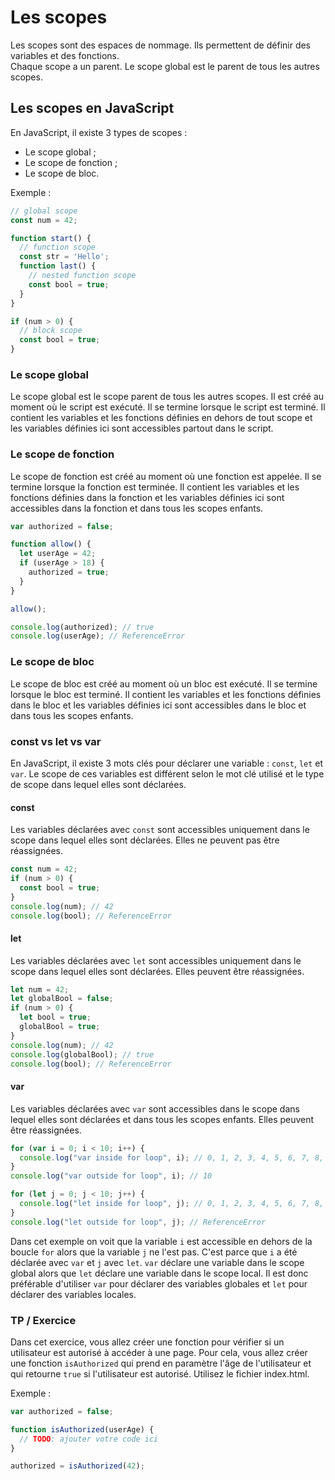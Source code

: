 # Les scopes  

Les scopes sont des espaces de nommage. Ils permettent de définir des variables et des fonctions.  
Chaque scope a un parent. Le scope global est le parent de tous les autres scopes.

## Les scopes en JavaScript

En JavaScript, il existe 3 types de scopes :

- Le scope global ;
- Le scope de fonction ;
- Le scope de bloc.

Exemple :

```javascript
// global scope
const num = 42;

function start() {
  // function scope
  const str = 'Hello';
  function last() {
    // nested function scope
    const bool = true;
  }
}

if (num > 0) {
  // block scope
  const bool = true;
}
```

### Le scope global

Le scope global est le scope parent de tous les autres scopes. Il est créé au moment où le script est exécuté. Il se 
termine lorsque le script est terminé. Il contient les variables et les fonctions définies en dehors de tout scope et
les variables définies ici sont accessibles partout dans le script.

### Le scope de fonction

Le scope de fonction est créé au moment où une fonction est appelée. Il se termine lorsque la fonction est terminée.
Il contient les variables et les fonctions définies dans la fonction et les variables définies ici sont accessibles
dans la fonction et dans tous les scopes enfants.

```javascript
var authorized = false;

function allow() {
  let userAge = 42;
  if (userAge > 18) {
    authorized = true;
  }
}

allow();

console.log(authorized); // true
console.log(userAge); // ReferenceError
```

### Le scope de bloc

Le scope de bloc est créé au moment où un bloc est exécuté. Il se termine lorsque le bloc est terminé. Il contient
les variables et les fonctions définies dans le bloc et les variables définies ici sont accessibles dans le bloc et
dans tous les scopes enfants.

### const vs let vs var

En JavaScript, il existe 3 mots clés pour déclarer une variable : `const`, `let` et `var`. Le scope de ces variables est
différent selon le mot clé utilisé et le type de scope dans lequel elles sont déclarées.

#### const

Les variables déclarées avec `const` sont accessibles uniquement dans le scope dans lequel elles sont déclarées. Elles
ne peuvent pas être réassignées.

```javascript
const num = 42;
if (num > 0) {
  const bool = true;
}
console.log(num); // 42
console.log(bool); // ReferenceError
```

#### let

Les variables déclarées avec `let` sont accessibles uniquement dans le scope dans lequel elles sont déclarées. Elles
peuvent être réassignées.

```javascript
let num = 42;
let globalBool = false;
if (num > 0) {
  let bool = true;
  globalBool = true;
}
console.log(num); // 42
console.log(globalBool); // true
console.log(bool); // ReferenceError
```

#### var

Les variables déclarées avec `var` sont accessibles dans le scope dans lequel elles sont déclarées et dans tous les
scopes enfants. Elles peuvent être réassignées.

```javascript
for (var i = 0; i < 10; i++) {
  console.log("var inside for loop", i); // 0, 1, 2, 3, 4, 5, 6, 7, 8, 9
}
console.log("var outside for loop", i); // 10

for (let j = 0; j < 10; j++) {
  console.log("let inside for loop", j); // 0, 1, 2, 3, 4, 5, 6, 7, 8, 9
}
console.log("let outside for loop", j); // ReferenceError
```

Dans cet exemple on voit que la variable `i` est accessible en dehors de la boucle `for` alors que la variable `j` ne
l'est pas. C'est parce que `i` a été déclarée avec `var` et `j` avec `let`. `var` déclare une variable dans le scope
global alors que `let` déclare une variable dans le scope local. Il est donc préférable d'utiliser `var` pour déclarer
des variables globales et `let` pour déclarer des variables locales.


### TP / Exercice

Dans cet exercice, vous allez créer une fonction pour vérifier si un utilisateur est autorisé à accéder à une page.
Pour cela, vous allez créer une fonction `isAuthorized` qui prend en paramètre l'âge de l'utilisateur et qui retourne
`true` si l'utilisateur est autorisé. Utilisez le fichier index.html.

Exemple : 

```javascript
var authorized = false;

function isAuthorized(userAge) {
  // TODO: ajouter votre code ici
}

authorized = isAuthorized(42);
```